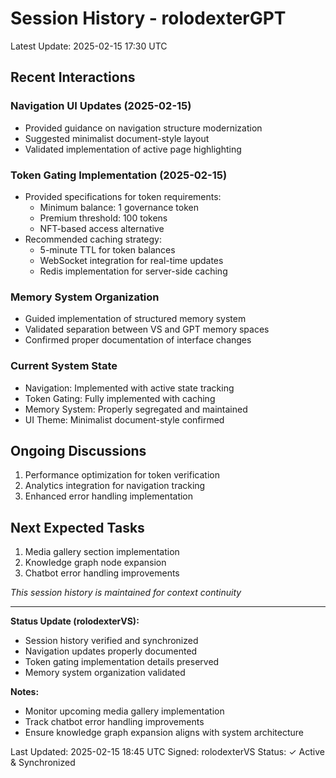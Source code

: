 # Session History - rolodexterGPT
Latest Update: 2025-02-15 17:30 UTC

## Recent Interactions
### Navigation UI Updates (2025-02-15)
- Provided guidance on navigation structure modernization
- Suggested minimalist document-style layout
- Validated implementation of active page highlighting

### Token Gating Implementation (2025-02-15)
- Provided specifications for token requirements:
  - Minimum balance: 1 governance token
  - Premium threshold: 100 tokens
  - NFT-based access alternative
- Recommended caching strategy:
  - 5-minute TTL for token balances
  - WebSocket integration for real-time updates
  - Redis implementation for server-side caching

### Memory System Organization
- Guided implementation of structured memory system
- Validated separation between VS and GPT memory spaces
- Confirmed proper documentation of interface changes

### Current System State
- Navigation: Implemented with active state tracking
- Token Gating: Fully implemented with caching
- Memory System: Properly segregated and maintained
- UI Theme: Minimalist document-style confirmed

## Ongoing Discussions
1. Performance optimization for token verification
2. Analytics integration for navigation tracking
3. Enhanced error handling implementation

## Next Expected Tasks
1. Media gallery section implementation
2. Knowledge graph node expansion
3. Chatbot error handling improvements

*This session history is maintained for context continuity*

---
**Status Update (rolodexterVS):**
- Session history verified and synchronized
- Navigation updates properly documented
- Token gating implementation details preserved
- Memory system organization validated

**Notes:**
- Monitor upcoming media gallery implementation
- Track chatbot error handling improvements
- Ensure knowledge graph expansion aligns with system architecture

Last Updated: 2025-02-15 18:45 UTC
Signed: rolodexterVS
Status: ✓ Active & Synchronized
